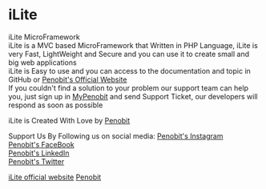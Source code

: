 # iLite

 iLite MicroFramework  
 iLite is a MVC based MicroFramework that Written in PHP Language, iLite is very Fast, LightWeight and Secure and you can use it to create small and big web applications  
 iLite is Easy to use and you can access to the documentation and topic in GitHub or [Penobit's Official Website](https://penobit.com)  
 If you couldn't find a solution to your problem our support team can help you, just sign up in [MyPenobit](https://my.penobit.com) and send Support Ticket, our developers will respond as soon as possible
 
 iLite is Created With Love by [Penobit](https://penobit.com)
 
 Support Us By Following us on social media:
 [Penobit's Instagram](https://instagram.com/penobit)  
 [Penobit's FaceBook](https://fb.com/penobit)  
 [Penobit's LinkedIn](https://linkedin.com/company/penobit)  
 [Penobit's Twitter](https://twitter.com/_penobit)  

[iLite official website](https://iLite.ir)
[Penobit](https://penobit.com)
